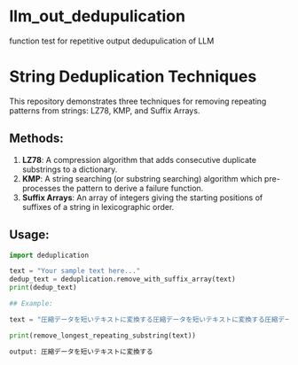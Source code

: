 # llm_out_dedupulication
function test for repetitive output dedupulication of LLM


# String Deduplication Techniques

This repository demonstrates three techniques for removing repeating patterns from strings: LZ78, KMP, and Suffix Arrays.

## Methods:

1. **LZ78**: A compression algorithm that adds consecutive duplicate substrings to a dictionary.
2. **KMP**: A string searching (or substring searching) algorithm which pre-processes the pattern to derive a failure function.
3. **Suffix Arrays**: An array of integers giving the starting positions of suffixes of a string in lexicographic order.

## Usage:

```python
import deduplication

text = "Your sample text here..."
dedup_text = deduplication.remove_with_suffix_array(text)
print(dedup_text)

## Example:

text = "圧縮データを短いテキストに変換する圧縮データを短いテキストに変換する圧縮データを短いテキストに変換する"

print(remove_longest_repeating_substring(text))

output: 圧縮データを短いテキストに変換する
